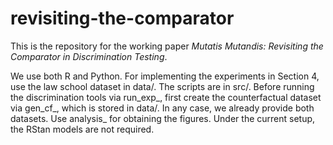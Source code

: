 # revisiting-the-comparator

This is the repository for the working paper *Mutatis Mutandis: Revisiting the Comparator in Discrimination Testing*. 

We use both R and Python. For implementing the experiments in Section 4, use the law school dataset in data/. The scripts are in src/. Before running the discrimination tools via run_exp_, first create the counterfactual dataset via gen_cf_, which is stored in data/. In any case, we already provide both datasets. Use analysis_ for obtaining the figures. Under the current setup, the RStan models are not required. 
